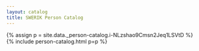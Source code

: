 ```yaml
---
layout: catalog
title: SWERIK Person Catalog
---
```

{% assign p = site.data._person-catalog.i-NLzshao9Cmsn2Jeq1LSVtD %}
{% include person-catalog.html p=p %}


